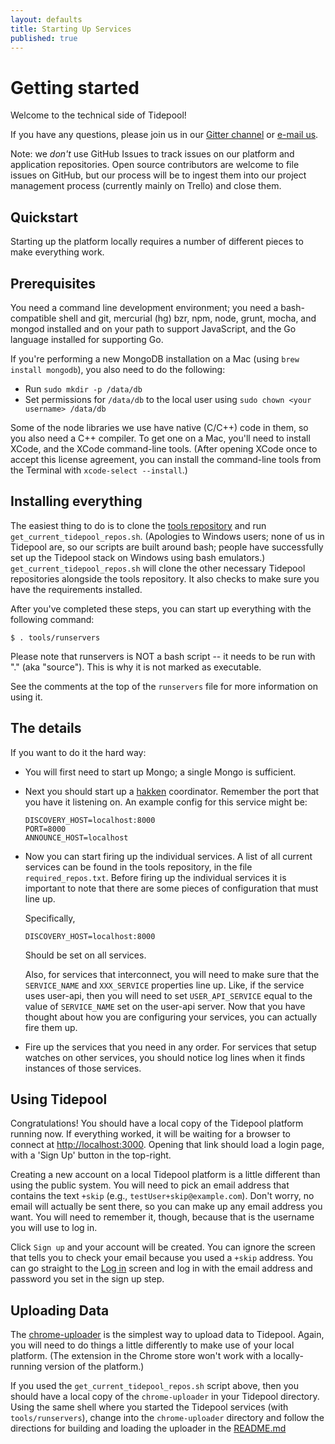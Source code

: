 ```yaml
---
layout: defaults
title: Starting Up Services
published: true
---
```


# Getting started

Welcome to the technical side of Tidepool!

If you have any questions, please join us in our [Gitter channel](https://gitter.im/tidepool-org/public) or [e-mail us](mailto:info@tidepool.org).

Note: we *don't* use GitHub Issues to track issues on our platform and application repositories. Open source contributors are welcome to file issues on GitHub, but our process will be to ingest them into our project management process (currently mainly on Trello) and close them.

## Quickstart

Starting up the platform locally requires a number of different pieces to make everything work.

## Prerequisites

You need a command line development environment; you need a bash-compatible shell and git, mercurial (hg) bzr, npm, node, grunt, mocha, and mongod installed and on your path to support JavaScript, and the Go language installed for supporting Go.

If you're performing a new MongoDB installation on a Mac (using `brew install mongodb`), you also need to do the following:

- Run `sudo mkdir -p /data/db`
- Set permissions for `/data/db` to the local user using `sudo chown <your username> /data/db`

Some of the node libraries we use have native (C/C++) code in them, so you also need a C++ compiler. To get one on a Mac, you'll need to install XCode, and the XCode command-line tools. (After opening XCode once to accept this license agreement, you can install the command-line tools from the Terminal with `xcode-select --install`.)

## Installing everything

The easiest thing to do is to clone the [tools repository](https://github.com/tidepool-org/tools) and run ```get_current_tidepool_repos.sh```. (Apologies to Windows users; none of us in Tidepool are, so our scripts are built around bash; people have successfully set up the Tidepool stack on Windows using bash emulators.) ```get_current_tidepool_repos.sh``` will clone the other necessary Tidepool repositories alongside the tools repository. It also checks to make sure you have the requirements installed.

After you've completed these steps, you can start up everything with the following command:

```
$ . tools/runservers
```

Please note that runservers is NOT a bash script -- it needs to be run with "." (aka "source"). This is why it is not marked as executable.

See the comments at the top of the `runservers` file for more information on using it.

## The details

If you want to do it the hard way:

* You will first need to start up Mongo; a single Mongo is sufficient.
* Next you should start up a [hakken](/tidepool-components#hakken) coordinator.  Remember the port that you have it listening on.  An example config for this service might be:

    ```
    DISCOVERY_HOST=localhost:8000
    PORT=8000
    ANNOUNCE_HOST=localhost
    ```

* Now you can start firing up the individual services. A list of all current services can be found in the tools repository, in the file ```required_repos.txt```. Before firing up the individual services it is important to note that there are some pieces of configuration that must line up.

  Specifically,

  ```
  DISCOVERY_HOST=localhost:8000
  ```

  Should be set on all services.

  Also, for services that interconnect, you will need to make sure that the `SERVICE_NAME` and `XXX_SERVICE` properties line up.  Like, if the service uses user-api, then you will need to set `USER_API_SERVICE` equal to the value of `SERVICE_NAME` set on the user-api server. Now that you have thought about how you are configuring your services, you can actually fire them up.

* Fire up the services that you need in any order.  For services that setup watches on other services, you should notice log lines when it finds instances of those services.

## Using Tidepool

Congratulations! You should have a local copy of the Tidepool platform running now.  If everything worked, it will be waiting for a browser to connect at [http://localhost:3000](http://localhost:3000).  Opening that link should load a login page, with a 'Sign Up' button in the top-right.

Creating a new account on a local Tidepool platform is a little different than using the public system.  You will need to pick an email address that contains the text `+skip` (e.g., `testUser+skip@example.com`). Don't worry, no email will actually be sent there, so you can make up any email address you want. You will need to remember it, though, because that is the username you will use to log in.

Click `Sign up` and your account will be created. You can ignore the screen that tells you to check your email because you used a `+skip` address. You can go straight to the [Log in](http://localhost:3000/#/login) screen and log in with the email address and password you set in the sign up step.

## Uploading Data

The [chrome-uploader](https://github.com/tidepool-org/chrome-uploader) is the simplest way to upload data to Tidepool.  Again, you will need to do things a little differently to make use of your local platform. (The extension in the Chrome store won't work with a locally-running version of the platform.)

If you used the `get_current_tidepool_repos.sh` script above, then you should have a local copy of the `chrome-uploader` in your Tidepool directory.  Using the same shell where you started the Tidepool services (with `tools/runservers`), change into the `chrome-uploader` directory and follow the directions for building and loading the uploader in the [README.md](https://github.com/tidepool-org/chrome-uploader/blob/master/README.md#how-to-set-it-up)

